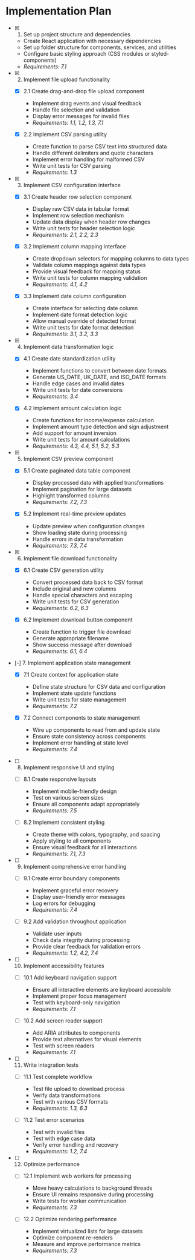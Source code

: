 # Implementation Plan

- [x] 1. Set up project structure and dependencies

  - Create React application with necessary dependencies
  - Set up folder structure for components, services, and utilities
  - Configure basic styling approach (CSS modules or styled-components)
  - _Requirements: 7.1_

- [x] 2. Implement file upload functionality

  - [x] 2.1 Create drag-and-drop file upload component

    - Implement drag events and visual feedback
    - Handle file selection and validation
    - Display error messages for invalid files
    - _Requirements: 1.1, 1.2, 1.3, 7.1_

  - [x] 2.2 Implement CSV parsing utility
    - Create function to parse CSV text into structured data
    - Handle different delimiters and quote characters
    - Implement error handling for malformed CSV
    - Write unit tests for CSV parsing
    - _Requirements: 1.3_

- [x] 3. Implement CSV configuration interface

  - [x] 3.1 Create header row selection component

    - Display raw CSV data in tabular format
    - Implement row selection mechanism
    - Update data display when header row changes
    - Write unit tests for header selection logic
    - _Requirements: 2.1, 2.2, 2.3_

  - [x] 3.2 Implement column mapping interface

    - Create dropdown selectors for mapping columns to data types
    - Validate column mappings against data types
    - Provide visual feedback for mapping status
    - Write unit tests for column mapping validation
    - _Requirements: 4.1, 4.2_

  - [x] 3.3 Implement date column configuration
    - Create interface for selecting date column
    - Implement date format detection logic
    - Allow manual override of detected format
    - Write unit tests for date format detection
    - _Requirements: 3.1, 3.2, 3.3_

- [x] 4. Implement data transformation logic

  - [x] 4.1 Create date standardization utility

    - Implement functions to convert between date formats
    - Generate US_DATE, UK_DATE, and ISO_DATE formats
    - Handle edge cases and invalid dates
    - Write unit tests for date conversions
    - _Requirements: 3.4_

  - [x] 4.2 Implement amount calculation logic
    - Create functions for income/expense calculation
    - Implement amount type detection and sign adjustment
    - Add support for amount inversion
    - Write unit tests for amount calculations
    - _Requirements: 4.3, 4.4, 5.1, 5.2, 5.3_

- [x] 5. Implement CSV preview component

  - [x] 5.1 Create paginated data table component

    - Display processed data with applied transformations
    - Implement pagination for large datasets
    - Highlight transformed columns
    - _Requirements: 7.2, 7.3_

  - [x] 5.2 Implement real-time preview updates
    - Update preview when configuration changes
    - Show loading state during processing
    - Handle errors in data transformation
    - _Requirements: 7.3, 7.4_

- [x] 6. Implement file download functionality

  - [x] 6.1 Create CSV generation utility

    - Convert processed data back to CSV format
    - Include original and new columns
    - Handle special characters and escaping
    - Write unit tests for CSV generation
    - _Requirements: 6.2, 6.3_

  - [x] 6.2 Implement download button component
    - Create function to trigger file download
    - Generate appropriate filename
    - Show success message after download
    - _Requirements: 6.1, 6.4_

- [-] 7. Implement application state management

  - [x] 7.1 Create context for application state

    - Define state structure for CSV data and configuration
    - Implement state update functions
    - Write unit tests for state management
    - _Requirements: 7.2_

  - [x] 7.2 Connect components to state management
    - Wire up components to read from and update state
    - Ensure state consistency across components
    - Implement error handling at state level
    - _Requirements: 7.4_

- [ ] 8. Implement responsive UI and styling

  - [ ] 8.1 Create responsive layouts

    - Implement mobile-friendly design
    - Test on various screen sizes
    - Ensure all components adapt appropriately
    - _Requirements: 7.5_

  - [ ] 8.2 Implement consistent styling
    - Create theme with colors, typography, and spacing
    - Apply styling to all components
    - Ensure visual feedback for all interactions
    - _Requirements: 7.1, 7.3_

- [ ] 9. Implement comprehensive error handling

  - [ ] 9.1 Create error boundary components

    - Implement graceful error recovery
    - Display user-friendly error messages
    - Log errors for debugging
    - _Requirements: 7.4_

  - [ ] 9.2 Add validation throughout application
    - Validate user inputs
    - Check data integrity during processing
    - Provide clear feedback for validation errors
    - _Requirements: 1.2, 4.2, 7.4_

- [ ] 10. Implement accessibility features

  - [ ] 10.1 Add keyboard navigation support

    - Ensure all interactive elements are keyboard accessible
    - Implement proper focus management
    - Test with keyboard-only navigation
    - _Requirements: 7.1_

  - [ ] 10.2 Add screen reader support
    - Add ARIA attributes to components
    - Provide text alternatives for visual elements
    - Test with screen readers
    - _Requirements: 7.1_

- [ ] 11. Write integration tests

  - [ ] 11.1 Test complete workflow

    - Test file upload to download process
    - Verify data transformations
    - Test with various CSV formats
    - _Requirements: 1.3, 6.3_

  - [ ] 11.2 Test error scenarios
    - Test with invalid files
    - Test with edge case data
    - Verify error handling and recovery
    - _Requirements: 1.2, 7.4_

- [ ] 12. Optimize performance

  - [ ] 12.1 Implement web workers for processing

    - Move heavy calculations to background threads
    - Ensure UI remains responsive during processing
    - Write tests for worker communication
    - _Requirements: 7.3_

  - [ ] 12.2 Optimize rendering performance
    - Implement virtualized lists for large datasets
    - Optimize component re-renders
    - Measure and improve performance metrics
    - _Requirements: 7.3_
